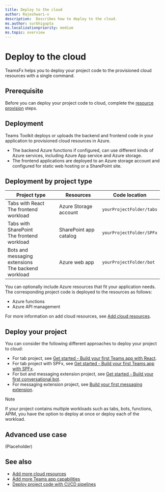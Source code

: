```yaml
---
title: Deploy to the cloud
author: Rajeshwari-v
description:  Describes how to deploy to the cloud.
ms.author: surbhigupta
ms.localizationpriority: medium
ms.topic: overview
---
```


# Deploy to the cloud

TeamsFx helps you to deploy your project code to the provisioned cloud resources with a single command.

## Prerequisite

Before you can deploy your project code to cloud, complete the [resource provision](provision-in-the-cloud.md) steps.

## Deployment

Teams Toolkit deploys or uploads the backend and frontend code in your application to provisioned cloud resources in Azure.

* The backend Azure functions if configured, can use different kinds of Azure services, including Azure App service and Azure storage.
* The frontend applications are deployed to an Azure storage account and configured for static web hosting or a SharePoint site.

## Deployment by project type

|Project type|Resources|Code location|
|-------------|----------|---------------|
|Tabs with React </br> The frontend workload|Azure Storage account|`yourProjectFolder/tabs`|
|Tabs with SharePoint </br> The frontend workload |SharePoint app catalog|`yourProjectFolder/SPFx`|
|Bots and messaging extensions </br> The backend workload | Azure web app|`yourProjectFolder/bot` |

You can optionally include Azure resources that fit your application needs. The corresponding project code is deployed to the resources as follows:

* Azure functions
* Azure API management

For more information on add cloud resources, see [Add cloud resources](add-cloud-resources.md).

## Deploy your project

You can consider the following different approaches to deploy your project to cloud:

* For tab project, see [Get started - Build your first Teams app with React](~/get-started/first-app-react.md?tabs=vscode#deploy-your-app-to-azure).
* For tab project with SPFx, see [Get started - Build your first Teams app with SPFx](~/get-started/first-app-spfx.md?tabs=cli#deploy-your-app-to-sharepoint).
* For bot and messaging extension project, see [Get started - Build your first conversational bot](~/get-started/first-app-bot.md?tabs=vscode#deploy-your-app-to-azure).  
* For messaging extension project, see [Build your first messaging extension](~/get-started/first-message-extension.md?tabs=vscode#deploy-your-app-to-azure).

> [!NOTE]
> If your project contains multiple workloads such as tabs, bots, functions, APIM, you have the option to deploy at once or deploy each of the workload.

## Advanced use case

(Placeholder)

## See also

* [Add more cloud resources](~\toolkit\add-cloud-resources.md)
* [Add more Teams app capabilities](~\toolkit\add-capabilities.md)
* [Deploy project code with CI/CD pipelines](~\toolkit\build-pipelines.md)
